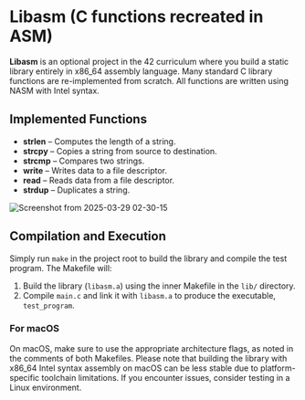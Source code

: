 # Libasm (C functions recreated in ASM)

**Libasm** is an optional project in the 42 curriculum where you build a static library entirely in x86_64 assembly language. Many standard C library functions are re-implemented from scratch. All functions are written using NASM with Intel syntax.


## Implemented Functions

- **strlen** – Computes the length of a string.
- **strcpy** – Copies a string from source to destination.
- **strcmp** – Compares two strings.
- **write** – Writes data to a file descriptor.
- **read** – Reads data from a file descriptor.
- **strdup** – Duplicates a string.

![Screenshot from 2025-03-29 02-30-15](https://github.com/user-attachments/assets/c9b241f4-a681-449f-ad40-1382c5b167e1)

## Compilation and Execution

Simply run `make` in the project root to build the library and compile the test program. The Makefile will:

1. Build the library (`libasm.a`) using the inner Makefile in the `lib/` directory.
2. Compile `main.c` and link it with `libasm.a` to produce the executable, `test_program`.

### For macOS

On macOS, make sure to use the appropriate architecture flags, as noted in the comments of both Makefiles. Please note that building the library with x86_64 Intel syntax assembly on macOS can be less stable due to platform-specific toolchain limitations. If you encounter issues, consider testing in a Linux environment.
